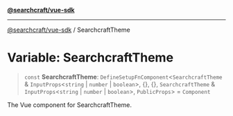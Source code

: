[**@searchcraft/vue-sdk**](/reference/sdk/js-vue/README.md)

***

[@searchcraft/vue-sdk](/reference/sdk/js-vue/globals.md) / SearchcraftTheme

# Variable: SearchcraftTheme

> `const` **SearchcraftTheme**: `DefineSetupFnComponent`\<`SearchcraftTheme` & `InputProps`\<`string` \| `number` \| `boolean`\>, \{\}, \{\}, `SearchcraftTheme` & `InputProps`\<`string` \| `number` \| `boolean`\>, `PublicProps`\> = `Component`

The Vue component for SearchcraftTheme.
